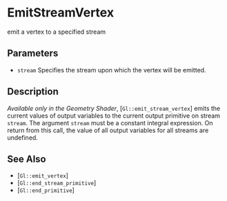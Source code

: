 # EmitStreamVertex
emit a vertex to a specified stream

## Parameters
- `stream`
  Specifies the stream upon which the vertex will be emitted.

## Description
*Available only in the Geometry Shader*, [`Gl::emit_stream_vertex`]
  emits the current values of output variables to the current output
  primitive on stream `stream`. The argument `stream` must be a constant
  integral expression. On return from this call, the value of all output
  variables for all streams are undefined.

## See Also
- [`Gl::emit_vertex`]
- [`Gl::end_stream_primitive`]
- [`Gl::end_primitive`]
